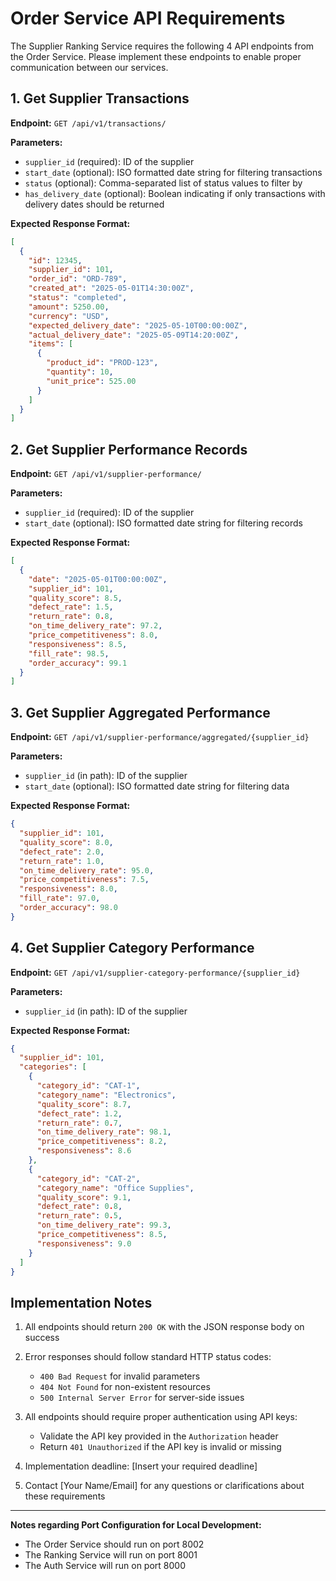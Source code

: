 # Order Service API Requirements

The Supplier Ranking Service requires the following 4 API endpoints from the Order Service. Please implement these endpoints to enable proper communication between our services.

## 1. Get Supplier Transactions

**Endpoint:** `GET /api/v1/transactions/`

**Parameters:**
- `supplier_id` (required): ID of the supplier
- `start_date` (optional): ISO formatted date string for filtering transactions
- `status` (optional): Comma-separated list of status values to filter by
- `has_delivery_date` (optional): Boolean indicating if only transactions with delivery dates should be returned

**Expected Response Format:**
```json
[
  {
    "id": 12345,
    "supplier_id": 101,
    "order_id": "ORD-789",
    "created_at": "2025-05-01T14:30:00Z",
    "status": "completed",
    "amount": 5250.00,
    "currency": "USD",
    "expected_delivery_date": "2025-05-10T00:00:00Z",
    "actual_delivery_date": "2025-05-09T14:20:00Z",
    "items": [
      {
        "product_id": "PROD-123",
        "quantity": 10,
        "unit_price": 525.00
      }
    ]
  }
]
```

## 2. Get Supplier Performance Records

**Endpoint:** `GET /api/v1/supplier-performance/`

**Parameters:**
- `supplier_id` (required): ID of the supplier
- `start_date` (optional): ISO formatted date string for filtering records

**Expected Response Format:**
```json
[
  {
    "date": "2025-05-01T00:00:00Z",
    "supplier_id": 101,
    "quality_score": 8.5,
    "defect_rate": 1.5,
    "return_rate": 0.8,
    "on_time_delivery_rate": 97.2,
    "price_competitiveness": 8.0,
    "responsiveness": 8.5,
    "fill_rate": 98.5,
    "order_accuracy": 99.1
  }
]
```

## 3. Get Supplier Aggregated Performance

**Endpoint:** `GET /api/v1/supplier-performance/aggregated/{supplier_id}`

**Parameters:**
- `supplier_id` (in path): ID of the supplier
- `start_date` (optional): ISO formatted date string for filtering data

**Expected Response Format:**
```json
{
  "supplier_id": 101,
  "quality_score": 8.0,
  "defect_rate": 2.0,
  "return_rate": 1.0,
  "on_time_delivery_rate": 95.0,
  "price_competitiveness": 7.5,
  "responsiveness": 8.0,
  "fill_rate": 97.0,
  "order_accuracy": 98.0
}
```

## 4. Get Supplier Category Performance

**Endpoint:** `GET /api/v1/supplier-category-performance/{supplier_id}`

**Parameters:**
- `supplier_id` (in path): ID of the supplier

**Expected Response Format:**
```json
{
  "supplier_id": 101,
  "categories": [
    {
      "category_id": "CAT-1",
      "category_name": "Electronics",
      "quality_score": 8.7,
      "defect_rate": 1.2,
      "return_rate": 0.7,
      "on_time_delivery_rate": 98.1,
      "price_competitiveness": 8.2,
      "responsiveness": 8.6
    },
    {
      "category_id": "CAT-2",
      "category_name": "Office Supplies",
      "quality_score": 9.1,
      "defect_rate": 0.8,
      "return_rate": 0.5,
      "on_time_delivery_rate": 99.3,
      "price_competitiveness": 8.5,
      "responsiveness": 9.0
    }
  ]
}
```

## Implementation Notes

1. All endpoints should return `200 OK` with the JSON response body on success
2. Error responses should follow standard HTTP status codes:
   - `400 Bad Request` for invalid parameters
   - `404 Not Found` for non-existent resources
   - `500 Internal Server Error` for server-side issues

3. All endpoints should require proper authentication using API keys:
   - Validate the API key provided in the `Authorization` header
   - Return `401 Unauthorized` if the API key is invalid or missing

4. Implementation deadline: [Insert your required deadline]

5. Contact [Your Name/Email] for any questions or clarifications about these requirements

---

**Notes regarding Port Configuration for Local Development:**
- The Order Service should run on port 8002
- The Ranking Service will run on port 8001
- The Auth Service will run on port 8000 